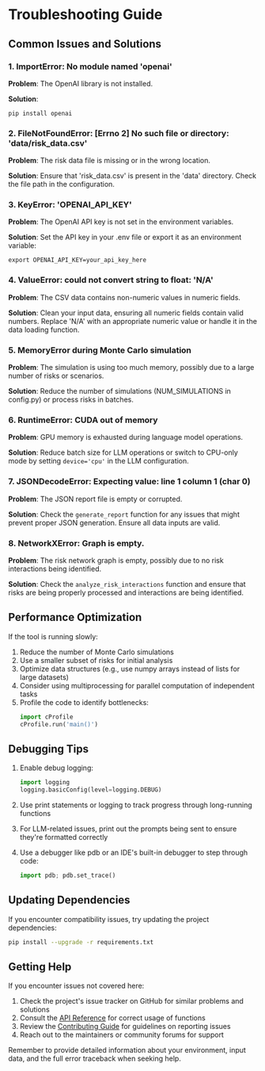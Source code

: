 # Troubleshooting Guide

## Common Issues and Solutions

### 1. ImportError: No module named 'openai'

**Problem**: The OpenAI library is not installed.

**Solution**: 
```
pip install openai
```

### 2. FileNotFoundError: [Errno 2] No such file or directory: 'data/risk_data.csv'

**Problem**: The risk data file is missing or in the wrong location.

**Solution**: Ensure that 'risk_data.csv' is present in the 'data' directory. Check the file path in the configuration.

### 3. KeyError: 'OPENAI_API_KEY'

**Problem**: The OpenAI API key is not set in the environment variables.

**Solution**: Set the API key in your .env file or export it as an environment variable:
```
export OPENAI_API_KEY=your_api_key_here
```

### 4. ValueError: could not convert string to float: 'N/A'

**Problem**: The CSV data contains non-numeric values in numeric fields.

**Solution**: Clean your input data, ensuring all numeric fields contain valid numbers. Replace 'N/A' with an appropriate numeric value or handle it in the data loading function.

### 5. MemoryError during Monte Carlo simulation

**Problem**: The simulation is using too much memory, possibly due to a large number of risks or scenarios.

**Solution**: Reduce the number of simulations (NUM_SIMULATIONS in config.py) or process risks in batches.

### 6. RuntimeError: CUDA out of memory

**Problem**: GPU memory is exhausted during language model operations.

**Solution**: Reduce batch size for LLM operations or switch to CPU-only mode by setting `device='cpu'` in the LLM configuration.

### 7. JSONDecodeError: Expecting value: line 1 column 1 (char 0)

**Problem**: The JSON report file is empty or corrupted.

**Solution**: Check the `generate_report` function for any issues that might prevent proper JSON generation. Ensure all data inputs are valid.

### 8. NetworkXError: Graph is empty.

**Problem**: The risk network graph is empty, possibly due to no risk interactions being identified.

**Solution**: Check the `analyze_risk_interactions` function and ensure that risks are being properly processed and interactions are being identified.

## Performance Optimization

If the tool is running slowly:

1. Reduce the number of Monte Carlo simulations
2. Use a smaller subset of risks for initial analysis
3. Optimize data structures (e.g., use numpy arrays instead of lists for large datasets)
4. Consider using multiprocessing for parallel computation of independent tasks
5. Profile the code to identify bottlenecks:
   ```python
   import cProfile
   cProfile.run('main()')
   ```

## Debugging Tips

1. Enable debug logging:
   ```python
   import logging
   logging.basicConfig(level=logging.DEBUG)
   ```

2. Use print statements or logging to track progress through long-running functions

3. For LLM-related issues, print out the prompts being sent to ensure they're formatted correctly

4. Use a debugger like pdb or an IDE's built-in debugger to step through code:
   ```python
   import pdb; pdb.set_trace()
   ```

## Updating Dependencies

If you encounter compatibility issues, try updating the project dependencies:

```bash
pip install --upgrade -r requirements.txt
```

## Getting Help

If you encounter issues not covered here:

1. Check the project's issue tracker on GitHub for similar problems and solutions
2. Consult the [API Reference](api_reference.md) for correct usage of functions
3. Review the [Contributing Guide](contributing.md) for guidelines on reporting issues
4. Reach out to the maintainers or community forums for support

Remember to provide detailed information about your environment, input data, and the full error traceback when seeking help.